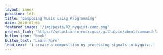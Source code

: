 ```yaml
---
layout: inner
position: left
title: 'Composing Music using Programming'
date: 2020-07-03
featured_image: '/img/posts/02_nyquist-comp.png'
project_link: "https://sebastian-o-rodriguez.github.io/about/command-line-music"
button_icon: 'book'
button_text: 'Learn More'
lead_text: "I create a composition by processing signals in Nyquist."
---
```

